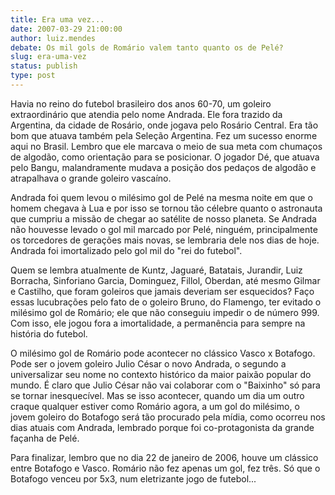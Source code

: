 ```yaml
---
title: Era uma vez...
date: 2007-03-29 21:00:00
author: luiz.mendes
debate: Os mil gols de Romário valem tanto quanto os de Pelé?
slug: era-uma-vez
status: publish 
type: post
---
```


  
Havia no reino do futebol brasileiro dos anos 60-70, um goleiro extraordinário que atendia pelo nome Andrada. Ele fora trazido da Argentina, da cidade de Rosário, onde jogava pelo Rosário Central. Era tão bom que atuava também pela Seleção Argentina. Fez um sucesso enorme aqui no Brasil. Lembro que ele marcava o meio de sua meta com chumaços de algodão, como orientação para se posicionar. O jogador Dé, que atuava pelo Bangu, malandramente mudava a posição dos pedaços de algodão e atrapalhava o grande goleiro vascaíno.


Andrada foi quem levou o milésimo gol de Pelé na mesma noite em que o homem chegava à Lua e por isso se tornou tão célebre quanto o astronauta que cumpriu a missão de chegar ao satélite de nosso planeta. Se Andrada não houvesse levado o gol mil marcado por Pelé, ninguém, principalmente os torcedores de gerações mais novas, se lembraria dele nos dias de hoje. Andrada foi imortalizado pelo gol mil do "rei do futebol".


Quem se lembra atualmente de Kuntz, Jaguaré, Batatais, Jurandir, Luiz Borracha, Sinforiano Garcia, Dominguez, Fillol, Oberdan, até mesmo Gilmar e Castilho, que foram goleiros que jamais deveriam ser esquecidos? Faço essas lucubrações pelo fato de o goleiro Bruno, do Flamengo, ter evitado o milésimo gol de Romário; ele que não conseguiu impedir o de número 999. Com isso, ele jogou fora a imortalidade, a permanência para sempre na história do futebol.


O milésimo gol de Romário pode acontecer no clássico Vasco x Botafogo. Pode ser o jovem goleiro Julio César o novo Andrada, o segundo a universalizar seu nome no contexto histórico da maior paixão popular do mundo. É claro que Julio César não vai colaborar com o "Baixinho" só para se tornar inesquecível. Mas se isso acontecer, quando um dia um outro craque qualquer estiver como Romário agora, a um gol do milésimo, o jovem goleiro do Botafogo será tão procurado pela mídia, como ocorreu nos dias atuais com Andrada, lembrado porque foi co-protagonista da grande façanha de Pelé.


Para finalizar, lembro que no dia 22 de janeiro de 2006, houve um clássico entre Botafogo e Vasco. Romário não fez apenas um gol, fez três. Só que o Botafogo venceu por 5x3, num eletrizante jogo de futebol...


